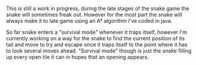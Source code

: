 This is still a work in progress, during the late stages of the snake game the snake will sometimes freak out. However for the most part the snake will always make it to late game using an A* algorithm I've coded in java.

So far snake enters a "survival mode" whenever it traps itself, however I'm currently working on a way for the snake to find the current position of its tail and move to try and escape once it traps itself to the point where it has to look several moves ahead.
"Survival mode" though is just the snake filling up every open tile it can in hopes that an opening appears. 
